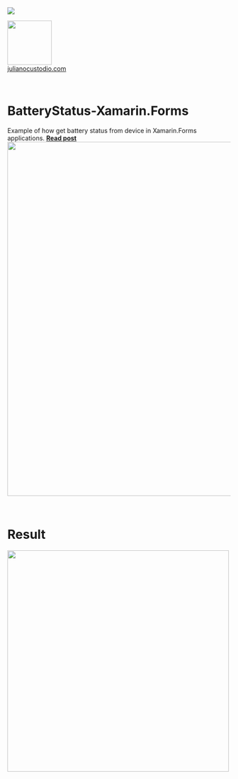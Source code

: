 <image src="https://camo.githubusercontent.com/f13bbe855abf1e435732ed337f17d7d9e09657ad/68747470733a2f2f63686f6866692e76697375616c73747564696f2e636f6d2f5f617069732f7075626c69632f6275696c642f646566696e6974696f6e732f62396130313732632d303932362d343262382d616632662d3234393533393737336261352f31332f6261646765"/>



  <a href="http://julianocustodio.com" target="_blank"><image width="100px" src="https://julianocustodiosite.files.wordpress.com/2017/02/cropped-logojuliano.png?w=300&h=300&crop=1"/></a>
 <br/><a href="http://julianocustodio.com">julianocustodio.com</a>

 
<br/>


# BatteryStatus-Xamarin.Forms
Example of how get battery status from device in Xamarin.Forms applications.
<a href="https://julianocustodio.com/batterystatus/" target="_blank"><b> Read post</b></a></br> 
<a href="https://julianocustodio.com/batterystatus/">
<image width="800px" src="https://julianocustodiosite.files.wordpress.com/2018/04/wallbatterystatus.png?w=768"/></a>

<br/>


# Result
<p>
  <image height="500px"src="https://julianocustodiosite.files.wordpress.com/2018/04/screenshot_20180416-185112.png?w=400&h=633"/>  
</p>


